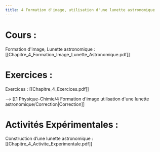 ```yaml
---
title: 4 Formation d'image, utilisation d'une lunette astronomique
---
```

# Cours :
Formation d'image, Lunette astronomique : [[Chapitre_4_Formation_Image_Lunette_Astronomique.pdf]]

# Exercices :
Exercices : [[Chapitre_4_Exercices.pdf]]

--> [[1 Physique-Chimie/4 Formation d'image utilisation d'une lunette astronomique/Correction|Correction]]
# Activités Expérimentales :
Construction d’une lunette astronomique : [[Chapitre_4_Activite_Experimentale.pdf]]

